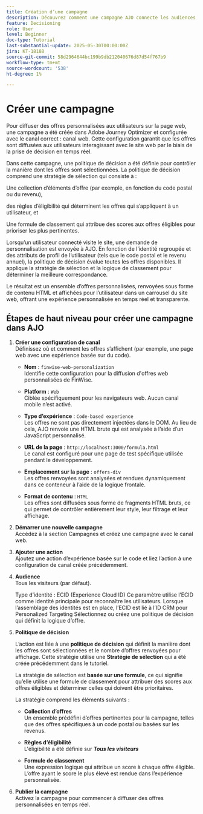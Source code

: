 ```yaml
---
title: Création d’une campagne
description: Découvrez comment une campagne AJO connecte les audiences, les politiques de décision et les canaux pour diffuser des offres personnalisées au bon moment sur les points de contact des clients.
feature: Decisioning
role: User
level: Beginner
doc-type: Tutorial
last-substantial-update: 2025-05-30T00:00:00Z
jira: KT-18188
source-git-commit: 58d2964644bc199b9db212040676d87d54f767b9
workflow-type: tm+mt
source-wordcount: '538'
ht-degree: 1%

---
```



# Créer une campagne

Pour diffuser des offres personnalisées aux utilisateurs sur la page web, une campagne a été créée dans Adobe Journey Optimizer et configurée avec le canal correct : canal web. Cette configuration garantit que les offres sont diffusées aux utilisateurs interagissant avec le site web par le biais de la prise de décision en temps réel.

Dans cette campagne, une politique de décision a été définie pour contrôler la manière dont les offres sont sélectionnées. La politique de décision comprend une stratégie de sélection qui consiste à :

Une collection d’éléments d’offre (par exemple, en fonction du code postal ou du revenu),

des règles d’éligibilité qui déterminent les offres qui s’appliquent à un utilisateur, et

Une formule de classement qui attribue des scores aux offres éligibles pour prioriser les plus pertinentes.

Lorsqu’un utilisateur connecté visite le site, une demande de personnalisation est envoyée à AJO. En fonction de l’identité regroupée et des attributs de profil de l’utilisateur (tels que le code postal et le revenu annuel), la politique de décision évalue toutes les offres disponibles. Il applique la stratégie de sélection et la logique de classement pour déterminer la meilleure correspondance.

Le résultat est un ensemble d’offres personnalisées, renvoyées sous forme de contenu HTML et affichées pour l’utilisateur dans un carrousel du site web, offrant une expérience personnalisée en temps réel et transparente.


## Étapes de haut niveau pour créer une campagne dans AJO

1. **Créer une configuration de canal**\
   Définissez où et comment les offres s’affichent (par exemple, une page web avec une expérience basée sur du code).
   - **Nom** : `finwise-web-personalization`\
     Identifie cette configuration pour la diffusion d&#39;offres web personnalisées de FinWise.

   - **Platform** : `Web`\
     Ciblée spécifiquement pour les navigateurs web. Aucun canal mobile n’est activé.

   - **Type d’expérience** : `Code-based experience`\
     Les offres ne sont pas directement injectées dans le DOM. Au lieu de cela, AJO renvoie une HTML brute qui est analysée à l’aide d’un JavaScript personnalisé.

   - **URL de la page** : `http://localhost:3000/formula.html`\
     Le canal est configuré pour une page de test spécifique utilisée pendant le développement.

   - **Emplacement sur la page** : `offers-div`\
     Les offres renvoyées sont analysées et rendues dynamiquement dans ce conteneur à l’aide de la logique frontale.

   - **Format de contenu** : `HTML`\
     Les offres sont diffusées sous forme de fragments HTML bruts, ce qui permet de contrôler entièrement leur style, leur filtrage et leur affichage.


2. **Démarrer une nouvelle campagne**\
   Accédez à la section Campagnes et créez une campagne avec le canal web.

3. **Ajouter une action**\
   Ajoutez une action d’expérience basée sur le code et liez l’action à une configuration de canal créée précédemment.



4. **Audience**\
   Tous les visiteurs (par défaut).

   Type d’identité : ECID (Experience Cloud ID)
Ce paramètre utilise l’ECID comme identité principale pour reconnaître les utilisateurs. Lorsque l’assemblage des identités est en place, l’ECID est lié à l’ID CRM pour Personalized Targeting Sélectionnez ou créez une politique de décision qui définit la logique d’offre.

5. **Politique de décision**


   L’action est liée à une **politique de décision** qui définit la manière dont les offres sont sélectionnées et le nombre d’offres renvoyées pour affichage. Cette stratégie utilise une **Stratégie de sélection** qui a été créée précédemment dans le tutoriel.

   La stratégie de sélection est **basée sur une formule**, ce qui signifie qu’elle utilise une formule de classement pour attribuer des scores aux offres éligibles et déterminer celles qui doivent être prioritaires.

   La stratégie comprend les éléments suivants :

   - **Collection d’offres**\
     Un ensemble prédéfini d’offres pertinentes pour la campagne, telles que des offres spécifiques à un code postal ou basées sur les revenus.

   - **Règles d’éligibilité**\
     L&#39;éligibilité a été définie sur **_Tous les visiteurs_**

   - **Formule de classement**\
     Une expression logique qui attribue un score à chaque offre éligible. L’offre ayant le score le plus élevé est rendue dans l’expérience personnalisée.



6. **Publier la campagne**\
   Activez la campagne pour commencer à diffuser des offres personnalisées en temps réel.





